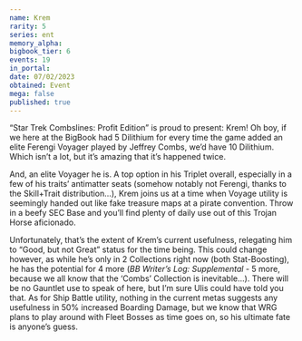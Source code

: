 ```yaml
---
name: Krem
rarity: 5
series: ent
memory_alpha:
bigbook_tier: 6
events: 19
in_portal:
date: 07/02/2023
obtained: Event
mega: false
published: true
---
```


“Star Trek Combslines: Profit Edition” is proud to present: Krem! Oh boy, if we here at the BigBook had 5 Dilithium for every time the game added an elite Ferengi Voyager played by Jeffrey Combs, we’d have 10 Dilithium. Which isn’t a lot, but it’s amazing that it’s happened twice.

And, an elite Voyager he is. A top option in his Triplet overall, especially in a few of his traits’ antimatter seats (somehow notably not Ferengi, thanks to the Skill+Trait distribution…), Krem joins us at a time when Voyage utility is seemingly handed out like fake treasure maps at a pirate convention. Throw in a beefy SEC Base and you’ll find plenty of daily use out of this Trojan Horse aficionado.

Unfortunately, that’s the extent of Krem’s current usefulness, relegating him to “Good, but not Great” status for the time being. This could change however, as while he’s only in 2 Collections right now (both Stat-Boosting), he has the potential for 4 more (*BB Writer’s Log: Supplemental* - 5 more, because we all know that the ‘Combs’ Collection is inevitable…). There will be no Gauntlet use to speak of here, but I’m sure Ulis could have told you that. As for Ship Battle utility, nothing in the current metas suggests any usefulness in 50% increased Boarding Damage, but we know that WRG plans to play around with Fleet Bosses as time goes on, so his ultimate fate is anyone’s guess.
